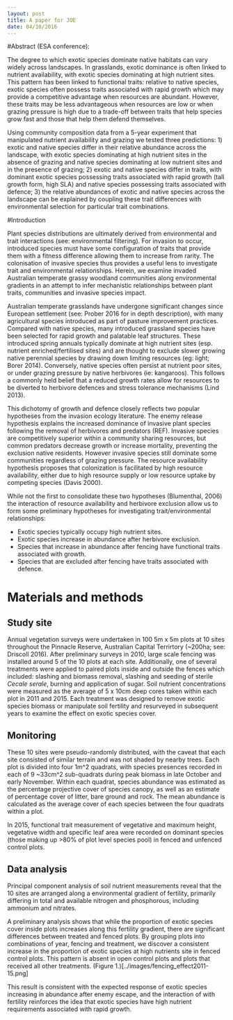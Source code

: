 ```yaml
---
layout: post
title: A paper for JOE
date: 04/10/2016
---
```


#Abstract (ESA conference):

The degree to which exotic species dominate native habitats can vary widely across landscapes. In grasslands, exotic dominance is often linked to nutrient availability, with exotic species dominating at high nutrient sites. This pattern has been linked to functional traits: relative to native species, exotic species often possess traits associated with rapid growth which may provide a competitive advantage when resources are abundant. However, these traits may be less advantageous when resources are low or when grazing pressure is high due to a trade-off between traits that help species grow fast and those that help them defend themselves.

Using community composition data from a 5-year experiment that manipulated nutrient availability and grazing we tested three predictions: 1) exotic and native species differ in their relative abundance across the landscape, with exotic species dominating at high nutrient sites in the absence of grazing and native species dominating at low nutrient sites and in the presence of grazing; 2) exotic and native species differ in traits, with dominant exotic species possessing traits associated with rapid growth (tall growth form, high SLA) and native species possessing traits associated with defence; 3) the relative abundances of exotic and native species across the landscape can be explained by coupling these trait differences with environmental selection for particular trait combinations.


#Introduction

Plant species distributions are ultimately derived from environmental and trait interactions (see: environmental filtering). For invasion to occur, introduced species must have some configuration of traits that provide them with a fitness difference allowing them to increase from rarity. The colonisation of invasive species thus provides a useful lens to investigate trait and environmental relationships. Herein, we examine invaded Australian temperate grassy woodland communities along environmental gradients in an attempt to infer mechanistic relationships between plant traits, communities and invasive species impact.

Australian temperate grasslands have undergone significant changes since European settlement (see: Prober 2016 for in depth description), with many agricultural species introduced as part of pasture improvement practices. Compared with native species, many introduced grassland species have been selected for rapid growth and palatable leaf structures. These introduced spring annuals typically dominate at high nutrient sites (esp. nutrient enriched/fertilised sites) and are thought to exclude slower growing native perennial species by drawing down limiting resources (eg: light; Borer 2014). Conversely, native species often persist at nutrient poor sites, or under grazing pressure by native herbivores (ie: kangaroos). This follows a commonly held belief that a reduced growth rates allow for resources to be diverted to herbivore defences and stress tolerance mechanisms (Lind 2013).

This dichotomy of growth and defence closely reflects two popular hypotheses from the invasion ecology literature. The enemy release hypothesis explains the increased dominance of invasive plant species following the removal of herbivores and predators (REF). Invasive species are competitively superior within a community sharing resources, but common predators decrease growth or increase mortality, preventing the exclusion native residents. However invasive species still dominate some communities regardless of grazing pressure. The resource availability hypothesis proposes that colonization is facilitated by high resource availability, either due to high resource supply or low resource uptake by competing species (Davis 2000).

While not the first to consolidate these two hypotheses (Blumenthal, 2006) the interaction of resource availability and herbivore exclusion allow us to form some preliminary hypotheses for investigating trait/environmental relationships:

  - Exotic species typically occupy high nutrient sites.
  - Exotic species increase in abundance after herbivore exclusion.
  - Species that increase in abundance after fencing have functional traits associated with growth.
  - Species that are excluded after fencing have traits associated with defence.

# Materials and methods

## Study site

Annual vegetation surveys were undertaken in 100 5m x 5m plots at 10 sites throughout the Pinnacle Reserve, Australian Capital Terrirtory (~200ha; see: Driscoll 2016). After preliminary surveys in 2010, large scale fencing was installed around 5 of the 10 plots at each site. Additionally, one of several treatments were applied to paired plots inside and outside the fences which included: slashing and biomass removal, slashing and seeding of sterile *Cecale serale*, burning and application of sugar. Soil nutrient concentrations were measured as the average of 5 x 10cm deep cores taken within each plot in 2011 and 2015. Each treatment was designed to remove exotic species biomass or manipulate soil fertility and resurveyed in subsequent years to examine the effect on exotic species cover.

## Monitoring

These 10 sites were pseudo-randomly distributed, with the caveat that each site consisted of similar terrain and was not shaded by nearby trees. Each plot is divided into four 1m^2 quadrats, with species presences recorded in each of 9 ~33cm^2 sub-quadrats during peak biomass in late October and early November. Within each quadrat, species abundance was estimated as the percentage projective cover of species canopy, as well as an estimate of percentage cover of litter, bare ground and rock. The mean abundance is calculated as the average cover of each species between the four quadrats within a plot.

In 2015, functional trait measurement of vegetative and maximum height, vegetative width and specific leaf area were recorded on dominant species (those making up >80% of plot level species pool) in fenced and unfenced control plots.

## Data analysis

Principal component analysis of soil nutrient measurements reveal that the 10 sites are arranged along a environmental gradient of fertility, primarily differing in total and available nitrogen and phosphorous, including ammonium and nitrates.

A preliminary analysis shows that while the proportion of exotic species cover inside plots increases along this fertility gradient, there are significant differences between treated and fenced plots. By grouping plots into combinations of year, fencing and treatment, we discover a consistent increase in the proportion of exotic species at high nutrients site in fenced control plots. This pattern is absent in open control plots and plots that received all other treatments. (Figure 1.)[../images/fencing_effect2011-15.png]

This result is consistent with the expected response of exotic species increasing in abundance after enemy escape, and the interaction of with fertility reinforces the idea that exotic species have high nutrient requirements associated with rapid growth.
